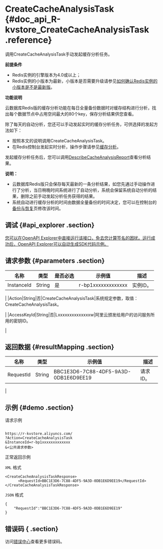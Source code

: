 # CreateCacheAnalysisTask {#doc_api_R-kvstore_CreateCacheAnalysisTask .reference}

调用CreateCacheAnalysisTask手动发起缓存分析任务。

 **前提条件** 

-   Redis实例的引擎版本为4.0或以上；
-   Redis实例的小版本为最新，小版本是否需要升级请参见[如何确认Redis实例的小版本是不是最新版](~~129203~~)。

 **功能说明** 

云数据库Redis版的缓存分析功能在每日全量备份数据时对缓存结构进行分析，找出每个数据节点中占用空间最大的80个key，保存分析结果供您查看。

除了每天的自动分析，您还可以手动发起实时的缓存分析任务，可供选择的发起方法如下：

-   按照本文的说明调用CreateCacheAnalysisTask。
-   在Redis控制台发起实时分析，操作步骤请参见[缓存分析](~~102093~~)。

发起缓存分析任务后，您可以调用[DescribeCacheAnalysisReport](~~128808~~)查看分析结果。

**说明：** 

-   云数据库Redis版只会保存每天最新的一条分析结果，如您先通过手动操作进行了分析，当日稍晚时间系统进行了自动分析，系统会保留系统自动分析的结果，删除之前手动发起分析任务获得的结果。
-   系统自动进行缓存分析的时间由数据全量备份的时间决定，您可以在控制台的[备份与恢复](~~43886~~)页修改该时间。

## 调试 {#api_explorer .section}

[您可以在OpenAPI Explorer中直接运行该接口，免去您计算签名的困扰。运行成功后，OpenAPI Explorer可以自动生成SDK代码示例。](https://api.aliyun.com/#product=R-kvstore&api=CreateCacheAnalysisTask&type=RPC&version=2015-01-01)

## 请求参数 {#parameters .section}

|名称|类型|是否必选|示例值|描述|
|--|--|----|---|--|
|InstanceId|String|是|r-bp1xxxxxxxxxxxxx|实例ID。

 |
|Action|String|否|CreateCacheAnalysisTask|系统规定参数，取值：CreateCacheAnalysisTask。

 |
|AccessKeyId|String|否|Lxxxxxxxxxxxxxxw|阿里云颁发给用户的访问服务所用的密钥ID。

 |

## 返回数据 {#resultMapping .section}

|名称|类型|示例值|描述|
|--|--|---|--|
|RequestId|String|BBC1E3D6-7C88-4DF5-9A3D-0DB1E6D9EE19|请求ID。

 |

## 示例 {#demo .section}

请求示例

``` {#request_demo}

https://r-kvstore.aliyuncs.com/
?Action=CreateCacheAnalysisTask
&InstanceId=r-bp1xxxxxxxxxxxxx
&<公共请求参数>

```

正常返回示例

`XML` 格式

``` {#xml_return_success_demo}
<CreateCacheAnalysisTaskResponse>
      <RequestId>BBC1E3D6-7C88-4DF5-9A3D-0DB1E6D9EE19</RequestId>
</CreateCacheAnalysisTaskResponse>
```

`JSON` 格式

``` {#json_return_success_demo}
{
	"RequestId":"BBC1E3D6-7C88-4DF5-9A3D-0DB1E6D9EE19"
}
```

## 错误码 { .section}

访问[错误中心](https://error-center.aliyun.com/status/product/R-kvstore)查看更多错误码。


